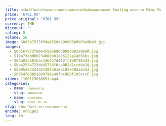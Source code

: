 ```yaml
---
title: อัตโนมัติในครัวเรือนขนาดกะทัดรัดเคาน์เตอร์อัตโนมัติคอมเพรสเซอร์ Cooling แบบพกพา Mini Round Ice Cube Ice Maker เครื่องทํา
price: '6701.99'
price_original: '6701.99'
currency: THB
discount: ''
rating: 5
volume: 58
image: S0d5e7973f00e4558ab96d068db03a98eM.jpg
images:
  - S0d5e7973f00e4558ab96d068db03a98eM.jpg
  - S19473e8d0b734b08bb1a35122a1ab58bi.jpg
  - S03a03a481bac4abfb7d4f2fc1e8f96dd3.jpg
  - Sbb42554723dd45738f6ca082d1ccdda1Q.jpg
  - S5e952e7414d2438fa01ea105e78dae3dJ.jpg
  - S095476305a884796a49fbcd68f105eccF.jpg
video: 1100123638651.mp4
categories:
  - name: บ้านและสวน
    slug: านและสวน
  - name: ตกแต่งบ้าน
    slug: ตกแต-งบ-าน
slug: ตโนม-ในคร-วเร-อนขนาดกะท-ดร
encode: oF6Egei
lang: th
---
```

  